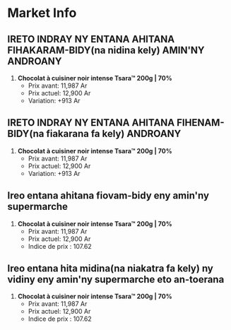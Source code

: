 # Market Info

## IRETO INDRAY NY ENTANA AHITANA FIHAKARAM-BIDY(na nidina kely) AMIN'NY ANDROANY

1. **Chocolat à cuisiner noir intense Tsara™ 200g | 70%**
   - Prix avant: 11,987 Ar
   - Prix actuel: 12,900 Ar
   - Variation: +913 Ar

## IRETO INDRAY NY ENTANA AHITANA FIHENAM-BIDY(na fiakarana fa kely) ANDROANY

1. **Chocolat à cuisiner noir intense Tsara™ 200g | 70%**
   - Prix avant: 11,987 Ar
   - Prix actuel: 12,900 Ar
   - Variation: +913 Ar

## Ireo entana ahitana fiovam-bidy eny amin'ny supermarche

1. **Chocolat à cuisiner noir intense Tsara™ 200g | 70%**
   - Prix avant: 11,987 Ar
   - Prix actuel: 12,900 Ar
   - Indice de prix : 107.62

## Ireo entana hita midina(na niakatra fa kely) ny vidiny eny amin'ny supermarche eto an-toerana

1. **Chocolat à cuisiner noir intense Tsara™ 200g | 70%**
   - Prix avant: 11,987 Ar
   - Prix actuel: 12,900 Ar
   - Indice de prix : 107.62

